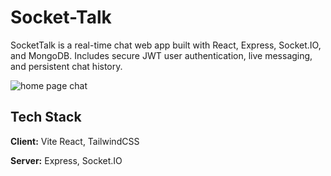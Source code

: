 # Socket-Talk

SocketTalk is a real-time chat web app built with React, Express, Socket.IO, and MongoDB. Includes secure JWT user authentication, live messaging, and persistent chat history.

![home page chat](https://github.com/user-attachments/assets/7aebaa78-1ab6-456a-8493-9fc534807d42)


## Tech Stack

**Client:** Vite React, TailwindCSS

**Server:** Express, Socket.IO
